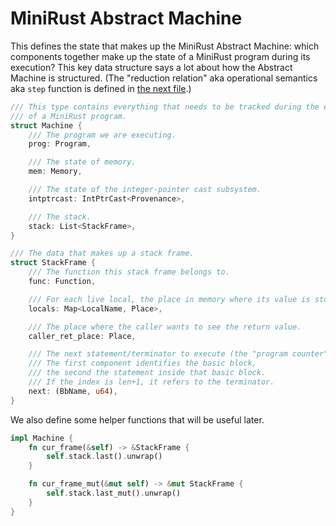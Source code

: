 # MiniRust Abstract Machine

This defines the state that makes up the MiniRust Abstract Machine:
which components together make up the state of a MiniRust program during its execution?
This key data structure says a lot about how the Abstract Machine is structured.
(The "reduction relation" aka operational semantics aka `step` function is defined in [the next file](step.md).)

```rust
/// This type contains everything that needs to be tracked during the execution
/// of a MiniRust program.
struct Machine {
    /// The program we are executing.
    prog: Program,

    /// The state of memory.
    mem: Memory,

    /// The state of the integer-pointer cast subsystem.
    intptrcast: IntPtrCast<Provenance>,

    /// The stack.
    stack: List<StackFrame>,
}

/// The data that makes up a stack frame.
struct StackFrame {
    /// The function this stack frame belongs to.
    func: Function,

    /// For each live local, the place in memory where its value is stored.
    locals: Map<LocalName, Place>,

    /// The place where the caller wants to see the return value.
    caller_ret_place: Place,

    /// The next statement/terminator to execute (the "program counter").
    /// The first component identifies the basic block,
    /// the second the statement inside that basic block.
    /// If the index is len+1, it refers to the terminator.
    next: (BbName, u64),
}
```

We also define some helper functions that will be useful later.

```rust
impl Machine {
    fn cur_frame(&self) -> &StackFrame {
        self.stack.last().unwrap()
    }

    fn cur_frame_mut(&mut self) -> &mut StackFrame {
        self.stack.last_mut().unwrap()
    }
}
```
